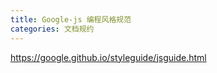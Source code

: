 ```yaml
---
title: Google-js 编程风格规范
categories: 文档规约
---
```


<https://google.github.io/styleguide/jsguide.html>
